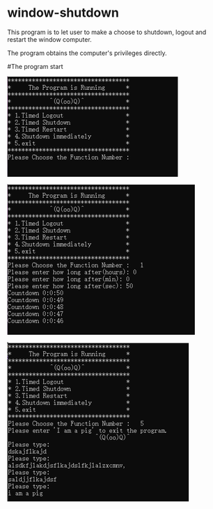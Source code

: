 # window-shutdown
This program is to let user to make a choose to shutdown, logout and restart the window computer.

The program obtains the computer's privileges directly.

#The program start

![image](https://github.com/2097657502/window-shutdown/blob/main/Menu.png)

![image](https://github.com/2097657502/window-shutdown/blob/main/run.png)

![image](https://github.com/2097657502/window-shutdown/blob/main/exit.png)
